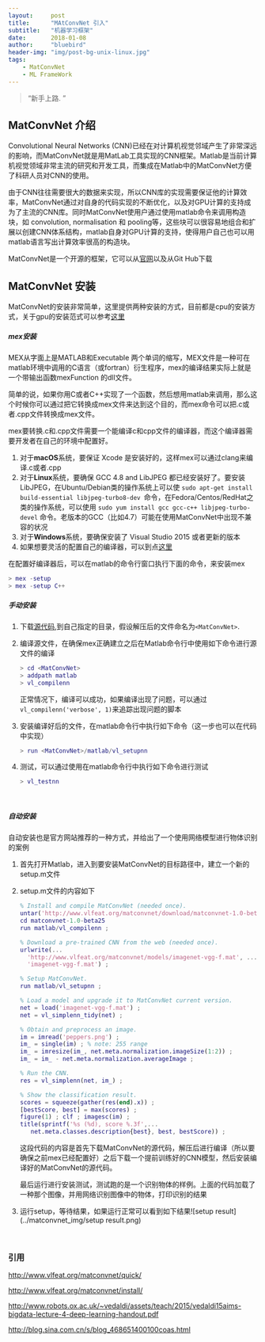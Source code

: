 ```yaml
---
layout:     post
title:      "MAtConvNet 引入"
subtitle:   "机器学习框架"
date:       2018-01-08
author:     "bluebird"
header-img: "img/post-bg-unix-linux.jpg"
tags:
    - MatConvNet
    - ML FrameWork
---
```


> “新手上路. ”

## MatConvNet 介绍

Convolutional Neural Networks (CNN)已经在对计算机视觉邻域产生了非常深远的影响，而MatConvNet就是用MatLab工具实现的CNN框架。Matlab是当前计算机视觉领域非常主流的研究和开发工具，而集成在Matlab中的MatConvNet方便了科研人员对CNN的使用。

由于CNN往往需要很大的数据来实现，所以CNN库的实现需要保证他的计算效率，MatConvNet通过对自身的代码实现的不断优化，以及对GPU计算的支持成为了主流的CNN库。同时MatConvNet使用户通过使用matlab命令来调用构造块，如	convolution, normalisation 和 pooling等，这些块可以很容易地组合和扩展以创建CNN体系结构，matlab自身对GPU计算的支持，使得用户自己也可以用matlab语言写出计算效率很高的构造块。

MatConvNet是一个开源的框架，它可以从[官网](http://www.vlfeat.org/matconvnet)以及从Git Hub下载



## MatConvNet 安装

MatConvNet的安装非常简单，这里提供两种安装的方式，目前都是cpu的安装方式，关于gpu的安装范式可以参考[这里](http://www.vlfeat.org/matconvnet/install/)

##### mex安装

MEX从字面上是MATLAB和Executable 两个单词的缩写，MEX文件是一种可在matlab环境中调用的C语言（或fortran）衍生程序，mex的编译结果实际上就是一个带输出函数mexFunction 的dll文件。

简单的说，如果你用C或者C++实现了一个函数，然后想用matlab来调用，那么这个时候你可以通过把它转换成mex文件来达到这个目的，而mex命令可以把.c或者.cpp文件转换成mex文件。

mex要转换.c和.cpp文件需要一个能编译c和cpp文件的编译器，而这个编译器需要开发者在自己的环境中配置好。

1. 对于**macOS**系统，要保证 Xcode 是安装好的，这样mex可以通过clang来编译.c或者.cpp
2. 对于**Linux**系统，要确保 GCC 4.8 and LibJPEG 都已经安装好了。要安装LibJPEG，在Ubuntu/Debian类的操作系统上可以使 ```sudo apt-get install build-essential libjpeg-turbo8-dev ```命令，在Fedora/Centos/RedHat之类的操作系统，可以使用 ```sudo yum install gcc gcc-c++ libjpeg-turbo-devel``` 命令。老版本的GCC（比如4.7）可能在使用MatConvNet中出现不兼容的状况
3. 对于**Windows**系统，要确保安装了 Visual Studio 2015 或者更新的版本
4. 如果想要灵活的配置自己的编译器，可以到点[这里](http://cn.mathworks.com/help/matlab/matlab_external/changing-default-compiler.html)

在配置好编译器后，可以在matlab的命令行窗口执行下面的命令，来安装mex

```matlab
> mex -setup 
> mex -setup C++
```



##### 手动安装

1. 下载[源代码](http://www.vlfeat.org/matconvnet/download/matconvnet-1.0-beta25.tar.gz),到自己指定的目录，假设解压后的文件命名为`<MatConvNet>`.

2. 编译源文件，在确保mex正确建立之后在Matlab命令行中使用如下命令进行源文件的编译

   ```matlab
   > cd <MatConvNet>
   > addpath matlab
   > vl_compilenn
   ```

   正常情况下，编译可以成功，如果编译出现了问题，可以通过``` vl_compilenn('verbose', 1)```来追踪出现问题的脚本

3. 安装编译好后的文件，在matlab命令行中执行如下命令（这一步也可以在代码中实现）

   ```matlab
   > run <MatConvNet>/matlab/vl_setupnn
   ```

4. 测试，可以通过使用在matlab命令行中执行如下命令进行测试

   ```matlab
   > vl_testnn
   ```

   ​

##### 自动安装

自动安装也是官方网站推荐的一种方式，并给出了一个使用网络模型进行物体识别的案例

1. 首先打开Matlab，进入到要安装MatConvNet的目标路径中，建立一个新的setup.m文件

2. setup.m文件的内容如下

   ```matlab
   % Install and compile MatConvNet (needed once).
   untar('http://www.vlfeat.org/matconvnet/download/matconvnet-1.0-beta25.tar.gz') ;
   cd matconvnet-1.0-beta25
   run matlab/vl_compilenn ;

   % Download a pre-trained CNN from the web (needed once).
   urlwrite(...
     'http://www.vlfeat.org/matconvnet/models/imagenet-vgg-f.mat', ...
     'imagenet-vgg-f.mat') ;

   % Setup MatConvNet.
   run matlab/vl_setupnn ;

   % Load a model and upgrade it to MatConvNet current version.
   net = load('imagenet-vgg-f.mat') ;
   net = vl_simplenn_tidy(net) ;

   % Obtain and preprocess an image.
   im = imread('peppers.png') ;
   im_ = single(im) ; % note: 255 range
   im_ = imresize(im_, net.meta.normalization.imageSize(1:2)) ;
   im_ = im_ - net.meta.normalization.averageImage ;

   % Run the CNN.
   res = vl_simplenn(net, im_) ;

   % Show the classification result.
   scores = squeeze(gather(res(end).x)) ;
   [bestScore, best] = max(scores) ;
   figure(1) ; clf ; imagesc(im) ;
   title(sprintf('%s (%d), score %.3f',...
      net.meta.classes.description{best}, best, bestScore)) ;
   ```

   这段代码的内容是首先下载MatConvNet的源代码，解压后进行编译（所以要确保之前mex已经配置好）之后下载一个提前训练好的CNN模型，然后安装编译好的MatConvNet的源代码。

   最后运行进行安装测试，测试跑的是一个识别物体的样例。上面的代码加载了一种那个图像，并用网络识别图像中的物体，打印识别的结果

3. 运行setup，等待结果，如果运行正常可以看到如下结果![setup result](../matconvnet_img/setup result.png)

   ​		

### 引用

http://www.vlfeat.org/matconvnet/quick/

http://www.vlfeat.org/matconvnet/install/

http://www.robots.ox.ac.uk/~vedaldi/assets/teach/2015/vedaldi15aims-bigdata-lecture-4-deep-learning-handout.pdf

http://blog.sina.com.cn/s/blog_468651400100coas.html



​	